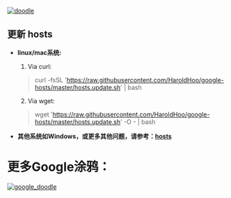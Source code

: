 [![doodle]][doodle_history]

[doodle]: https://www.google.com/logos/doodles/2017/dragon-boat-festival-2017-5927398569672704-2xa.gif
[doodle_history]: https://www.google.com.hk/search?q=2017+%E5%B9%B4%E7%AB%AF%E5%8D%88%E8%8A%82

## 更新 hosts

* **linux/mac系统:**
   1. Via curl: 
   > curl -fsSL 'https://raw.githubusercontent.com/HaroldHoo/google-hosts/master/hosts.update.sh' | bash

   2. Via wget:
   > wget 'https://raw.githubusercontent.com/HaroldHoo/google-hosts/master/hosts.update.sh' -O - | bash


* **其他系统如Windows，或更多其他问题，请参考：[hosts](https://github.com/racaljk/hosts)**

# 更多Google涂鸦：
[![google_doodle]][g_d_url]

[google_doodle]: https://lh3.googleusercontent.com/2oJu2JCjtXSjlOwJKTXHCNezRt-KzYea2w1pd8FSe22IlDzZm_UuQKNtvABcVdfVDnhxyb9VKfsO3zEGQFkJx45Mu7bVszFI2v7B-Zk=s660 "Google 涂鸦"
[g_d_url]: https://www.google.com/doodles/googles-new-logo

